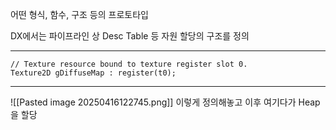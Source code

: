 어떤 형식, 함수, 구조 등의 프로토타입

DX에서는 파이프라인 상 Desc Table 등 자원 할당의 구조를 정의

---
```hlsl
// Texture resource bound to texture register slot 0. 
Texture2D gDiffuseMap : register(t0);
```
---
![[Pasted image 20250416122745.png]]
이렇게 정의해놓고 이후 여기다가 Heap을 할당
